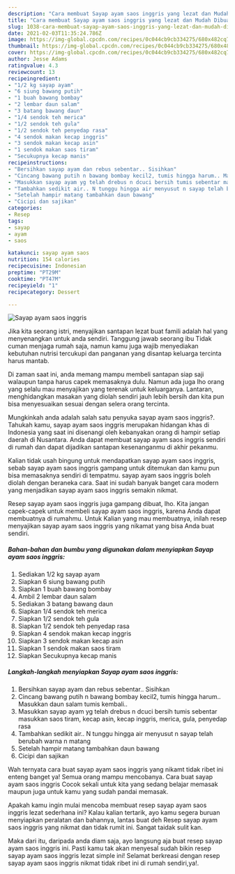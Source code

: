 ```yaml
---
description: "Cara membuat Sayap ayam saos inggris yang lezat dan Mudah Dibuat"
title: "Cara membuat Sayap ayam saos inggris yang lezat dan Mudah Dibuat"
slug: 1038-cara-membuat-sayap-ayam-saos-inggris-yang-lezat-dan-mudah-dibuat
date: 2021-02-03T11:35:24.786Z
image: https://img-global.cpcdn.com/recipes/0c044cb9cb334275/680x482cq70/sayap-ayam-saos-inggris-foto-resep-utama.jpg
thumbnail: https://img-global.cpcdn.com/recipes/0c044cb9cb334275/680x482cq70/sayap-ayam-saos-inggris-foto-resep-utama.jpg
cover: https://img-global.cpcdn.com/recipes/0c044cb9cb334275/680x482cq70/sayap-ayam-saos-inggris-foto-resep-utama.jpg
author: Jesse Adams
ratingvalue: 4.3
reviewcount: 13
recipeingredient:
- "1/2 kg sayap ayam"
- "6 siung bawang putih"
- "1 buah bawang bombay"
- "2 lembar daun salam"
- "3 batang bawang daun"
- "1/4 sendok teh merica"
- "1/2 sendok teh gula"
- "1/2 sendok teh penyedap rasa"
- "4 sendok makan kecap inggris"
- "3 sendok makan kecap asin"
- "1 sendok makan saos tiram"
- "Secukupnya kecap manis"
recipeinstructions:
- "Bersihkan sayap ayam dan rebus sebentar.. Sisihkan"
- "Cincang bawang putih n bawang bombay kecil2, tumis hingga harum.. Masukkan daun salam tumis kembali.."
- "Masukkan sayap ayam yg telah drebus n dcuci bersih tumis sebentar masukkan saos tiram, kecap asin, kecap inggris, merica, gula, penyedap rasa"
- "Tambahkan sedikit air.. N tunggu hingga air menyusut n sayap telah berubah warna n matang"
- "Setelah hampir matang tambahkan daun bawang"
- "Cicipi dan sajikan"
categories:
- Resep
tags:
- sayap
- ayam
- saos

katakunci: sayap ayam saos 
nutrition: 154 calories
recipecuisine: Indonesian
preptime: "PT29M"
cooktime: "PT47M"
recipeyield: "1"
recipecategory: Dessert

---
```



![Sayap ayam saos inggris](https://img-global.cpcdn.com/recipes/0c044cb9cb334275/680x482cq70/sayap-ayam-saos-inggris-foto-resep-utama.jpg)

Jika kita seorang istri, menyajikan santapan lezat buat famili adalah hal yang menyenangkan untuk anda sendiri. Tanggung jawab seorang ibu Tidak cuman menjaga rumah saja, namun kamu juga wajib menyediakan kebutuhan nutrisi tercukupi dan panganan yang disantap keluarga tercinta harus mantab.

Di zaman  saat ini, anda memang mampu membeli santapan siap saji walaupun tanpa harus capek memasaknya dulu. Namun ada juga lho orang yang selalu mau menyajikan yang terenak untuk keluarganya. Lantaran, menghidangkan masakan yang diolah sendiri jauh lebih bersih dan kita pun bisa menyesuaikan sesuai dengan selera orang tercinta. 



Mungkinkah anda adalah salah satu penyuka sayap ayam saos inggris?. Tahukah kamu, sayap ayam saos inggris merupakan hidangan khas di Indonesia yang saat ini disenangi oleh kebanyakan orang di hampir setiap daerah di Nusantara. Anda dapat membuat sayap ayam saos inggris sendiri di rumah dan dapat dijadikan santapan kesenanganmu di akhir pekanmu.

Kalian tidak usah bingung untuk mendapatkan sayap ayam saos inggris, sebab sayap ayam saos inggris gampang untuk ditemukan dan kamu pun bisa memasaknya sendiri di tempatmu. sayap ayam saos inggris boleh diolah dengan beraneka cara. Saat ini sudah banyak banget cara modern yang menjadikan sayap ayam saos inggris semakin nikmat.

Resep sayap ayam saos inggris juga gampang dibuat, lho. Kita jangan capek-capek untuk membeli sayap ayam saos inggris, karena Anda dapat membuatnya di rumahmu. Untuk Kalian yang mau membuatnya, inilah resep menyajikan sayap ayam saos inggris yang nikamat yang bisa Anda buat sendiri.

<!--inarticleads1-->

##### Bahan-bahan dan bumbu yang digunakan dalam menyiapkan Sayap ayam saos inggris:

1. Sediakan 1/2 kg sayap ayam
1. Siapkan 6 siung bawang putih
1. Siapkan 1 buah bawang bombay
1. Ambil 2 lembar daun salam
1. Sediakan 3 batang bawang daun
1. Siapkan 1/4 sendok teh merica
1. Siapkan 1/2 sendok teh gula
1. Siapkan 1/2 sendok teh penyedap rasa
1. Siapkan 4 sendok makan kecap inggris
1. Siapkan 3 sendok makan kecap asin
1. Siapkan 1 sendok makan saos tiram
1. Siapkan Secukupnya kecap manis




<!--inarticleads2-->

##### Langkah-langkah menyiapkan Sayap ayam saos inggris:

1. Bersihkan sayap ayam dan rebus sebentar.. Sisihkan
1. Cincang bawang putih n bawang bombay kecil2, tumis hingga harum.. Masukkan daun salam tumis kembali..
1. Masukkan sayap ayam yg telah drebus n dcuci bersih tumis sebentar masukkan saos tiram, kecap asin, kecap inggris, merica, gula, penyedap rasa
1. Tambahkan sedikit air.. N tunggu hingga air menyusut n sayap telah berubah warna n matang
1. Setelah hampir matang tambahkan daun bawang
1. Cicipi dan sajikan




Wah ternyata cara buat sayap ayam saos inggris yang nikamt tidak ribet ini enteng banget ya! Semua orang mampu mencobanya. Cara buat sayap ayam saos inggris Cocok sekali untuk kita yang sedang belajar memasak maupun juga untuk kamu yang sudah pandai memasak.

Apakah kamu ingin mulai mencoba membuat resep sayap ayam saos inggris lezat sederhana ini? Kalau kalian tertarik, ayo kamu segera buruan menyiapkan peralatan dan bahannya, lantas buat deh Resep sayap ayam saos inggris yang nikmat dan tidak rumit ini. Sangat taidak sulit kan. 

Maka dari itu, daripada anda diam saja, ayo langsung aja buat resep sayap ayam saos inggris ini. Pasti kamu tak akan menyesal sudah bikin resep sayap ayam saos inggris lezat simple ini! Selamat berkreasi dengan resep sayap ayam saos inggris nikmat tidak ribet ini di rumah sendiri,ya!.

